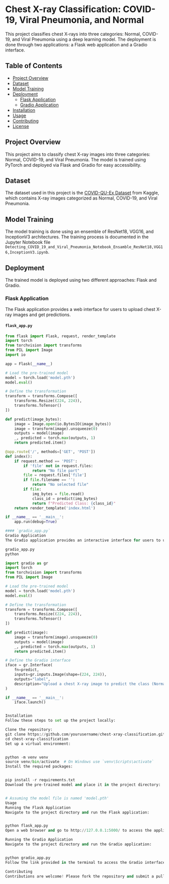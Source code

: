 # Chest X-ray Classification: COVID-19, Viral Pneumonia, and Normal

This project classifies chest X-rays into three categories: Normal, COVID-19, and Viral Pneumonia using a deep learning model. The deployment is done through two applications: a Flask web application and a Gradio interface.

## Table of Contents
- [Project Overview](#project-overview)
- [Dataset](#dataset)
- [Model Training](#model-training)
- [Deployment](#deployment)
  - [Flask Application](#flask-application)
  - [Gradio Application](#gradio-application)
- [Installation](#installation)
- [Usage](#usage)
- [Contributing](#contributing)
- [License](#license)

## Project Overview
This project aims to classify chest X-ray images into three categories: Normal, COVID-19, and Viral Pneumonia. The model is trained using PyTorch and deployed via Flask and Gradio for easy accessibility.

## Dataset
The dataset used in this project is the [COVID-QU-Ex Dataset](https://www.kaggle.com/datasets/anasmohammedtahir/covidqu) from Kaggle, which contains X-ray images categorized as Normal, COVID-19, and Viral Pneumonia.

## Model Training
The model training is done using an ensemble of ResNet18, VGG16, and InceptionV3 architectures. The training process is documented in the Jupyter Notebook file `Detecting_COVID_19_and_Viral_Pneumonia_Notebook_Ensamble_ResNet18,VGG16,InceptionV3.ipynb`.

## Deployment
The trained model is deployed using two different approaches: Flask and Gradio.

### Flask Application
The Flask application provides a web interface for users to upload chest X-ray images and get predictions.

#### `flask_app.py`
```python
from flask import Flask, request, render_template
import torch
from torchvision import transforms
from PIL import Image
import io

app = Flask(__name__)

# Load the pre-trained model
model = torch.load('model.pth')
model.eval()

# Define the transformation
transform = transforms.Compose([
    transforms.Resize((224, 224)),
    transforms.ToTensor()
])

def predict(image_bytes):
    image = Image.open(io.BytesIO(image_bytes))
    image = transform(image).unsqueeze(0)
    outputs = model(image)
    _, predicted = torch.max(outputs, 1)
    return predicted.item()

@app.route('/', methods=['GET', 'POST'])
def index():
    if request.method == 'POST':
        if 'file' not in request.files:
            return "No file part"
        file = request.files['file']
        if file.filename == '':
            return "No selected file"
        if file:
            img_bytes = file.read()
            class_id = predict(img_bytes)
            return f"Predicted Class: {class_id}"
    return render_template('index.html')

if __name__ == '__main__':
    app.run(debug=True)

#### `gradio_app.py`
Gradio Application
The Gradio application provides an interactive interface for users to upload chest X-ray images and get predictions.

gradio_app.py
python

import gradio as gr
import torch
from torchvision import transforms
from PIL import Image

# Load the pre-trained model
model = torch.load('model.pth')
model.eval()

# Define the transformation
transform = transforms.Compose([
    transforms.Resize((224, 224)),
    transforms.ToTensor()
])

def predict(image):
    image = transform(image).unsqueeze(0)
    outputs = model(image)
    _, predicted = torch.max(outputs, 1)
    return predicted.item()

# Define the Gradio interface
iface = gr.Interface(
    fn=predict,
    inputs=gr.inputs.Image(shape=(224, 224)),
    outputs="label",
    description="Upload a chest X-ray image to predict the class (Normal, COVID-19, Viral Pneumonia)"
)

if __name__ == '__main__':
    iface.launch()


Installation
Follow these steps to set up the project locally:

Clone the repository:
git clone https://github.com/yourusername/chest-xray-classification.git
cd chest-xray-classification
Set up a virtual environment:


python -m venv venv
source venv/bin/activate  # On Windows use `venv\Scripts\activate`
Install the required packages:


pip install -r requirements.txt
Download the pre-trained model and place it in the project directory:


# Assuming the model file is named 'model.pth'
Usage
Running the Flask Application
Navigate to the project directory and run the Flask application:


python flask_app.py
Open a web browser and go to http://127.0.0.1:5000/ to access the application.

Running the Gradio Application
Navigate to the project directory and run the Gradio application:


python gradio_app.py
Follow the link provided in the terminal to access the Gradio interface.

Contributing
Contributions are welcome! Please fork the repository and submit a pull request with your changes. Ensure that your code adheres to the existing style and includes appropriate tests.
